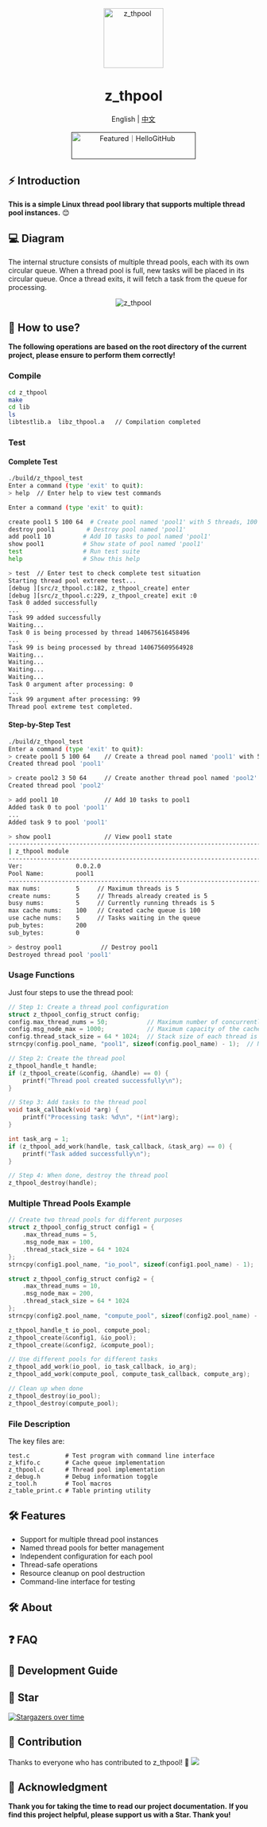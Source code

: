 <div align="center">
  <img alt="z_thpool" width="120" height="120" src="./assets/logo/logo_1000.png">
  <h1>z_thpool</h1>
  <span>English | <a href="./README.zh-CN.md">中文</a></span>
</div>

<div align="center">
  <br/>
  <a href="" target="_blank"><img src="https://abroad.hellogithub.com/v1/widgets/recommend.svg?rid=9433615761f548cf9648434c670cd85b&claim_uid=249cPWvjfNmU7dp" alt="Featured｜HelloGitHub" style="width: 250px; height: 54px;" width="250" height="54" /></a>
</div>

## ⚡ Introduction

**This is a simple Linux thread pool library that supports multiple thread pool instances.** 😊

## 💻 Diagram
The internal structure consists of multiple thread pools, each with its own circular queue. When a thread pool is full, new tasks will be placed in its circular queue. Once a thread exits, it will fetch a task from the queue for processing.
<div align="center">
  <img alt="z_thpool" src="./assets/logic_block_diagram.png">
</div>

## 🚀 How to use?

**The following operations are based on the root directory of the current project, please ensure to perform them correctly!**

### **Compile**

```bash
cd z_thpool
make
cd lib
ls
libtestlib.a  libz_thpool.a   // Compilation completed
```

### **Test**

#### Complete Test
```bash
./build/z_thpool_test 
Enter a command (type 'exit' to quit):
> help  // Enter help to view test commands

Enter a command (type 'exit' to quit):

create pool1 5 100 64  # Create pool named 'pool1' with 5 threads, 100 cache queues, 64k stack size
destroy pool1         # Destroy pool named 'pool1'
add pool1 10         # Add 10 tasks to pool named 'pool1'
show pool1           # Show state of pool named 'pool1'
test                 # Run test suite
help                 # Show this help

> test  // Enter test to check complete test situation
Starting thread pool extreme test...
[debug ][src/z_thpool.c:182, z_thpool_create] enter
[debug ][src/z_thpool.c:229, z_thpool_create] exit :0
Task 0 added successfully
...
Task 99 added successfully
Waiting...
Task 0 is being processed by thread 140675616458496
...
Task 99 is being processed by thread 140675609564928
Waiting...
Waiting...
Waiting...
Waiting...
Task 0 argument after processing: 0
...
Task 99 argument after processing: 99
Thread pool extreme test completed.
```

#### Step-by-Step Test
```bash
./build/z_thpool_test 
Enter a command (type 'exit' to quit):
> create pool1 5 100 64    // Create a thread pool named 'pool1' with 5 threads, 100 cache queues, 64K stack size
Created thread pool 'pool1'

> create pool2 3 50 64     // Create another thread pool named 'pool2'
Created thread pool 'pool2'

> add pool1 10             // Add 10 tasks to pool1
Added task 0 to pool 'pool1'
...
Added task 9 to pool 'pool1'

> show pool1               // View pool1 state
------------------------------------------------------------------------------------------------------------------------
| z_thpool module                                                                                                                                          
------------------------------------------------------------------------------------------------------------------------
Ver:               0.0.2.0
Pool Name:         pool1
------------------------------------------------------------------------------------------------------------------------
max nums:          5     // Maximum threads is 5
create nums:       5     // Threads already created is 5
busy nums:         5     // Currently running threads is 5
max cache nums:    100   // Created cache queue is 100
use cache nums:    5     // Tasks waiting in the queue
pub_bytes:         200
sub_bytes:         0

> destroy pool1           // Destroy pool1
Destroyed thread pool 'pool1'
```

### **Usage Functions**
Just four steps to use the thread pool:
```c
// Step 1: Create a thread pool configuration
struct z_thpool_config_struct config;
config.max_thread_nums = 50;           // Maximum number of concurrently running threads is 50
config.msg_node_max = 1000;            // Maximum capacity of the cache queue is 1000 tasks
config.thread_stack_size = 64 * 1024;  // Stack size of each thread is 64KB
strncpy(config.pool_name, "pool1", sizeof(config.pool_name) - 1);  // Name your thread pool

// Step 2: Create the thread pool
z_thpool_handle_t handle;
if (z_thpool_create(&config, &handle) == 0) {
    printf("Thread pool created successfully\n");
}

// Step 3: Add tasks to the thread pool
void task_callback(void *arg) {
    printf("Processing task: %d\n", *(int*)arg);
}

int task_arg = 1;
if (z_thpool_add_work(handle, task_callback, &task_arg) == 0) {
    printf("Task added successfully\n");
}

// Step 4: When done, destroy the thread pool
z_thpool_destroy(handle);
```

### **Multiple Thread Pools Example**
```c
// Create two thread pools for different purposes
struct z_thpool_config_struct config1 = {
    .max_thread_nums = 5,
    .msg_node_max = 100,
    .thread_stack_size = 64 * 1024
};
strncpy(config1.pool_name, "io_pool", sizeof(config1.pool_name) - 1);

struct z_thpool_config_struct config2 = {
    .max_thread_nums = 10,
    .msg_node_max = 200,
    .thread_stack_size = 64 * 1024
};
strncpy(config2.pool_name, "compute_pool", sizeof(config2.pool_name) - 1);

z_thpool_handle_t io_pool, compute_pool;
z_thpool_create(&config1, &io_pool);
z_thpool_create(&config2, &compute_pool);

// Use different pools for different tasks
z_thpool_add_work(io_pool, io_task_callback, io_arg);
z_thpool_add_work(compute_pool, compute_task_callback, compute_arg);

// Clean up when done
z_thpool_destroy(io_pool);
z_thpool_destroy(compute_pool);
```

### **File Description**
The key files are:
```base
test.c          # Test program with command line interface
z_kfifo.c       # Cache queue implementation
z_thpool.c      # Thread pool implementation
z_debug.h       # Debug information toggle
z_tool.h        # Tool macros
z_table_print.c # Table printing utility
```

## 🛠️ Features
- Support for multiple thread pool instances
- Named thread pools for better management
- Independent configuration for each pool
- Thread-safe operations
- Resource cleanup on pool destruction
- Command-line interface for testing

## 🛠️ About

## ❓ FAQ

## 🤝 Development Guide 

## 🚀 Star 
[![Stargazers over time](https://starchart.cc/BitStreamlet/z_thpool.svg?variant=adaptive)](https://starchart.cc/BitStreamlet/z_thpool)

## 🌟 Contribution
Thanks to everyone who has contributed to z_thpool! 🎉
<a href="https://github.com//cuixueshe/earthworm/graphs/contributors"><img src="https://contributors.nn.ci/api?repo=BitStreamlet/z_thpool" /></a>

## 🌟 Acknowledgment
**Thank you for taking the time to read our project documentation.**
**If you find this project helpful, please support us with a Star. Thank you!**